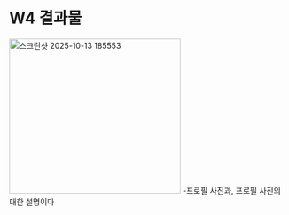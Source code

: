 # **W4 결과물**

<img width="309" height="279" alt="스크린샷 2025-10-13 185553" src="https://github.com/user-attachments/assets/e369f0bf-da9c-421f-8e7c-6a545e118e92" />
-프로필 사진과, 프로필 사진의 대한 설명이다 

